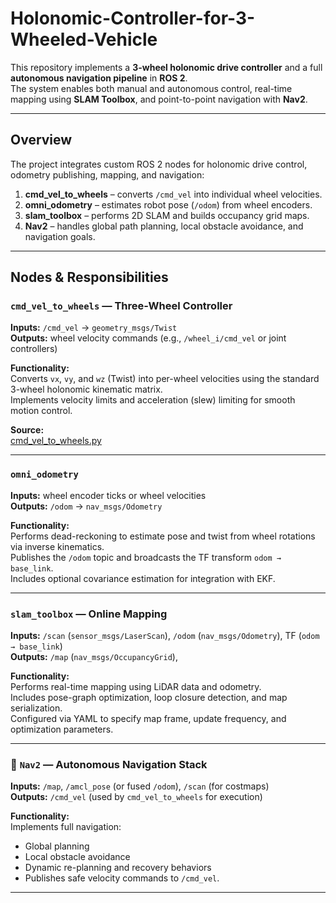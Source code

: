 # Holonomic-Controller-for-3-Wheeled-Vehicle

This repository implements a **3-wheel holonomic drive controller** and a full **autonomous navigation pipeline** in **ROS 2**.  
The system enables both manual and autonomous control, real-time mapping using **SLAM Toolbox**, and point-to-point navigation with **Nav2**.

---

## Overview

The project integrates custom ROS 2 nodes for holonomic drive control, odometry publishing, mapping, and navigation:
1. **cmd_vel_to_wheels** – converts `/cmd_vel` into individual wheel velocities.  
2. **omni_odometry** – estimates robot pose (`/odom`) from wheel encoders.  
3. **slam_toolbox** – performs 2D SLAM and builds occupancy grid maps.  
4. **Nav2** – handles global path planning, local obstacle avoidance, and navigation goals.

---
##  Nodes & Responsibilities

###  `cmd_vel_to_wheels` — Three-Wheel Controller
**Inputs:** `/cmd_vel` → `geometry_msgs/Twist`  
**Outputs:** wheel velocity commands (e.g., `/wheel_i/cmd_vel` or joint controllers)

**Functionality:**  
Converts `vx`, `vy`, and `wz` (Twist) into per-wheel velocities using the standard 3-wheel holonomic kinematic matrix.  
Implements velocity limits and acceleration (slew) limiting for smooth motion control.

 **Source:**  
[cmd_vel_to_wheels.py](https://github.com/prathameshdv/Holonomic-Drive-Control-and-Autonomous-SLAM/blob/main/src/cmd_vel_to_wheels.py)

---

### `omni_odometry`
**Inputs:** wheel encoder ticks or wheel velocities  
**Outputs:** `/odom` → `nav_msgs/Odometry`

**Functionality:**  
Performs dead-reckoning to estimate pose and twist from wheel rotations via inverse kinematics.  
Publishes the `/odom` topic and broadcasts the TF transform `odom → base_link`.  
Includes optional covariance estimation for integration with EKF.

---
### `slam_toolbox` — Online Mapping
**Inputs:** `/scan` (`sensor_msgs/LaserScan`), `/odom` (`nav_msgs/Odometry`), TF (`odom → base_link`)  
**Outputs:** `/map` (`nav_msgs/OccupancyGrid`), 

**Functionality:**  
Performs real-time mapping using LiDAR data and odometry.  
Includes pose-graph optimization, loop closure detection, and map serialization.  
Configured via YAML to specify map frame, update frequency, and optimization parameters.

---

### 🤖 `Nav2` — Autonomous Navigation Stack
**Inputs:** `/map`, `/amcl_pose` (or fused `/odom`), `/scan` (for costmaps)  
**Outputs:** `/cmd_vel` (used by `cmd_vel_to_wheels` for execution)

**Functionality:**  
Implements full navigation:
- Global planning 
- Local obstacle avoidance 
- Dynamic re-planning and recovery behaviors  
- Publishes safe velocity commands to `/cmd_vel`.

---
